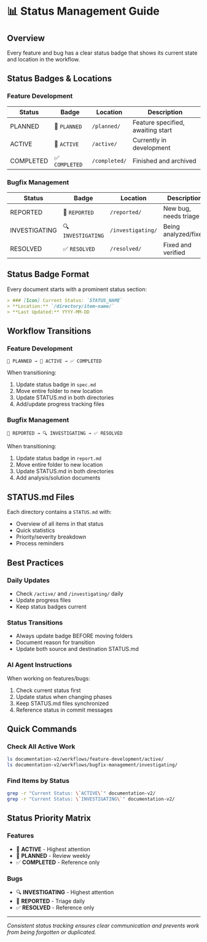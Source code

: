 # 📊 Status Management Guide

## Overview
Every feature and bug has a clear status badge that shows its current state and location in the workflow.

## Status Badges & Locations

### Feature Development
| Status | Badge | Location | Description |
|--------|-------|----------|-------------|
| PLANNED | 📍 `PLANNED` | `/planned/` | Feature specified, awaiting start |
| ACTIVE | 🚀 `ACTIVE` | `/active/` | Currently in development |
| COMPLETED | ✅ `COMPLETED` | `/completed/` | Finished and archived |

### Bugfix Management
| Status | Badge | Location | Description |
|--------|-------|----------|-------------|
| REPORTED | 🔴 `REPORTED` | `/reported/` | New bug, needs triage |
| INVESTIGATING | 🔍 `INVESTIGATING` | `/investigating/` | Being analyzed/fixed |
| RESOLVED | ✅ `RESOLVED` | `/resolved/` | Fixed and verified |

## Status Badge Format

Every document starts with a prominent status section:

```markdown
> ### [Icon] Current Status: `STATUS_NAME`
> **Location:** `/directory/item-name/`
> **Last Updated:** YYYY-MM-DD
```

## Workflow Transitions

### Feature Development
```
📍 PLANNED → 🚀 ACTIVE → ✅ COMPLETED
```
When transitioning:
1. Update status badge in `spec.md`
2. Move entire folder to new location
3. Update STATUS.md in both directories
4. Add/update progress tracking files

### Bugfix Management
```
🔴 REPORTED → 🔍 INVESTIGATING → ✅ RESOLVED
```
When transitioning:
1. Update status badge in `report.md`
2. Move entire folder to new location
3. Update STATUS.md in both directories
4. Add analysis/solution documents

## STATUS.md Files

Each directory contains a `STATUS.md` with:
- Overview of all items in that status
- Quick statistics
- Priority/severity breakdown
- Process reminders

## Best Practices

### Daily Updates
- Check `/active/` and `/investigating/` daily
- Update progress files
- Keep status badges current

### Status Transitions
- Always update badge BEFORE moving folders
- Document reason for transition
- Update both source and destination STATUS.md

### AI Agent Instructions
When working on features/bugs:
1. Check current status first
2. Update status when changing phases
3. Keep STATUS.md files synchronized
4. Reference status in commit messages

## Quick Commands

### Check All Active Work
```bash
ls documentation-v2/workflows/feature-development/active/
ls documentation-v2/workflows/bugfix-management/investigating/
```

### Find Items by Status
```bash
grep -r "Current Status: \`ACTIVE\`" documentation-v2/
grep -r "Current Status: \`INVESTIGATING\`" documentation-v2/
```

## Status Priority Matrix

### Features
- 🚀 **ACTIVE** - Highest attention
- 📍 **PLANNED** - Review weekly
- ✅ **COMPLETED** - Reference only

### Bugs
- 🔍 **INVESTIGATING** - Highest attention
- 🔴 **REPORTED** - Triage daily
- ✅ **RESOLVED** - Reference only

---

*Consistent status tracking ensures clear communication and prevents work from being forgotten or duplicated.*